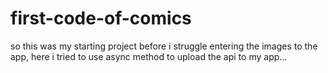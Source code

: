 # first-code-of-comics

so this was my starting project before i struggle entering the images to the app, here i tried to use async method to upload the api to my app...
